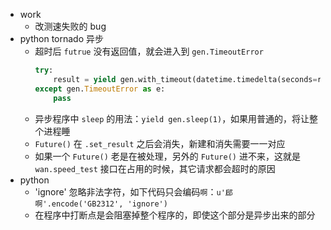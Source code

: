 - work
  - 改测速失败的 bug
- python tornado 异步
  - 超时后 `futrue` 没有返回值，就会进入到 `gen.TimeoutError`
    ```python
    try:
        result = yield gen.with_timeout(datetime.timedelta(seconds=rpc_timeout), future)
    except gen.TimeoutError as e:
        pass
    ```
  - 异步程序中 `sleep` 的用法：`yield gen.sleep(1)`，如果用普通的，将让整个进程睡
  - `Future()` 在 `.set_result` 之后会消失，新建和消失需要一一对应
  - 如果一个 `Future()` 老是在被处理，另外的 `Future()` 进不来，这就是 `wan.speed_test` 接口在占用的时候，其它请求都会超时的原因
- python
  - 'ignore' 忽略非法字符，如下代码只会编码`啊`：`u'郈啊'.encode('GB2312', 'ignore')`
  - 在程序中打断点是会阻塞掉整个程序的，即使这个部分是异步出来的部分